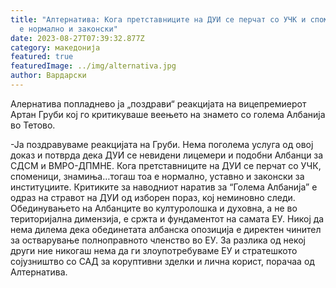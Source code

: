 ```yaml
---
title: "Алтернатива: Кога претставниците на ДУИ се перчат со УЧК и споменици тоа
  е нормално и законски"
date: 2023-08-27T07:39:32.877Z
category: македонија
featured: true
featuredImage: ../img/alternativa.jpg
author: Вардарски
---
```

<!--StartFragment-->

Алернатива попладнево ја „поздрави“ реакцијата на вицепремиерот Артан Груби кој го критикуваше веењето на знамето со голема Албанија во Тетово.

\-Ја поздравуваме реакцијата на Груби. Нема поголема услуга од овој доказ и потврда дека ДУИ се невидени лицемери и подобни Албанци за СДСМ и ВМРО-ДПМНЕ. Кога претставниците на ДУИ се перчат со УЧК, споменици, знамиња…тогаш тоа е нормално, уставно и законски за институциите. Критиките за наводниот наратив за “Голема Албанија” е одраз на стравот на ДУИ од изборен пораз, кој неминовно следи. Обединувањето на Албанците во културолошка и духовна, а не во територијална димензија, е сржта и фундаментот на самата ЕУ. Никој да нема дилема дека обединетата албанска опозиција е директен чинител за остварување полноправното членство во ЕУ. За разлика од некој други ние никогаш нема да ги злоупотребуваме ЕУ и стратешкото сојузништво со САД за коруптивни зделки и лична корист, порачаа од Алтернатива.

<!--EndFragment-->